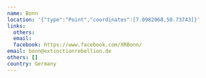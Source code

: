 ```yaml
---
name: Bonn
location: '{"type":"Point","coordinates":[7.0982068,50.73743]}'
links:
  others: 
  email: 
  facebook: https://www.facebook.com/XRBonn/
email: bonn@extinctionrebellion.de
others: []
country: Germany
---
```

